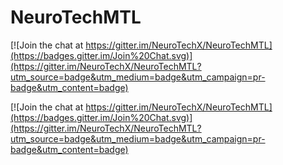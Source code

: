 # NeuroTechMTL

[![Join the chat at https://gitter.im/NeuroTechX/NeuroTechMTL](https://badges.gitter.im/Join%20Chat.svg)](https://gitter.im/NeuroTechX/NeuroTechMTL?utm_source=badge&utm_medium=badge&utm_campaign=pr-badge&utm_content=badge)

[![Join the chat at https://gitter.im/NeuroTechX/NeuroTechMTL](https://badges.gitter.im/Join%20Chat.svg)](https://gitter.im/NeuroTechX/NeuroTechMTL?utm_source=badge&utm_medium=badge&utm_campaign=pr-badge&utm_content=badge)
